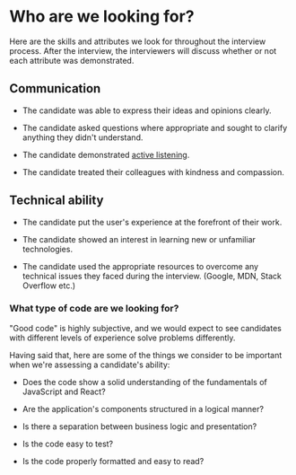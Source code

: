 # Who are we looking for?

Here are the skills and attributes we look for throughout the interview process. After the interview, the interviewers will discuss whether or not each attribute was demonstrated.

## Communication

- The candidate was able to express their ideas and opinions clearly.

- The candidate asked questions where appropriate and sought to clarify anything they didn't understand.

- The candidate demonstrated [active listening](https://en.wikipedia.org/wiki/Active_listening).

- The candidate treated their colleagues with kindness and compassion.

## Technical ability

- The candidate put the user's experience at the forefront of their work.

- The candidate showed an interest in learning new or unfamiliar technologies.

- The candidate used the appropriate resources to overcome any technical issues they faced during the interview. (Google, MDN, Stack Overflow etc.)

### What type of code are we looking for?

"Good code" is highly subjective, and we would expect to see candidates with different levels of experience solve problems differently.

Having said that, here are some of the things we consider to be important when we're assessing a candidate's ability:

- Does the code show a solid understanding of the fundamentals of JavaScript and React?

- Are the application's components structured in a logical manner?

- Is there a separation between business logic and presentation?

- Is the code easy to test?

- Is the code properly formatted and easy to read?
